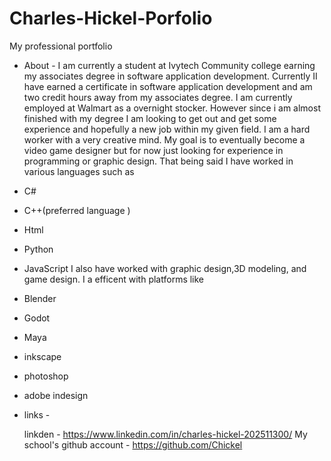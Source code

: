 # Charles-Hickel-Porfolio
My professional portfolio

- About -
I am currently a student at Ivytech Community college earning my associates degree in software application development. Currently II have earned a certificate in software application development and am two credit hours away from my associates degree. I am currently employed at Walmart as a overnight stocker. However since i am almost finished with my degree I am looking to get out and get some experience and hopefully a new job within my given field. I am a hard worker with a very creative mind. My goal is to eventually become a video game designer but for now just looking for experience in programming or graphic design. That being said I have worked in various languages such as
- C#
-  C++(preferred language )
-  Html
-  Python
-  JavaScript
I also have worked with graphic design,3D modeling, and game design. I a efficent with platforms like
- Blender
- Godot
- Maya
- inkscape
- photoshop
- adobe indesign

- links -
  
  linkden - https://www.linkedin.com/in/charles-hickel-202511300/
  My school's github account - https://github.com/Chickel
